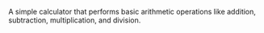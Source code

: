 A simple calculator that performs basic arithmetic operations like addition, subtraction, multiplication, and division.